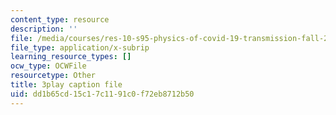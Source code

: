 ```yaml
---
content_type: resource
description: ''
file: /media/courses/res-10-s95-physics-of-covid-19-transmission-fall-2020/dd1b65cd15c17c1191c0f72eb8712b50_nyuKHTzr6xA.srt
file_type: application/x-subrip
learning_resource_types: []
ocw_type: OCWFile
resourcetype: Other
title: 3play caption file
uid: dd1b65cd-15c1-7c11-91c0-f72eb8712b50
---
```

